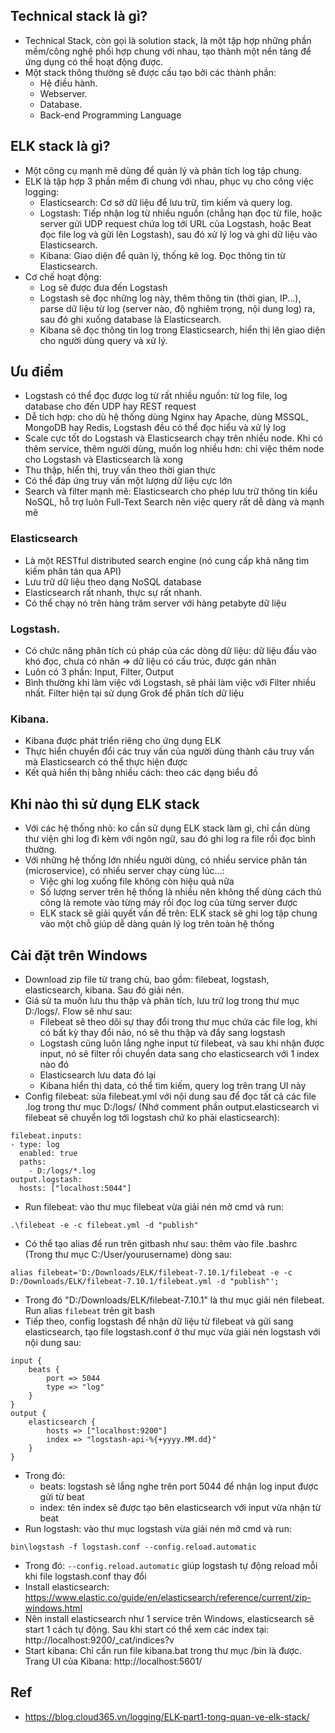 ## Technical stack là gì?
- Technical Stack, còn gọi là solution stack, là một tập hợp những phần mềm/công nghệ phối hợp chung với nhau, tạo thành một nền tảng để ứng dụng có thể hoạt động được.
- Một stack thông thường sẽ được cấu tạo bởi các thành phần:
  + Hệ điều hành.
  + Webserver.
  + Database.
  + Back-end Programming Language

## ELK stack là gì?
- Một công cụ mạnh mẽ dùng để quản lý và phân tích log tập chung.
- ELK là tập hợp 3 phần mềm đi chung với nhau, phục vụ cho công việc logging:
  + Elasticsearch: Cơ sở dữ liệu để lưu trữ, tìm kiếm và query log.
  + Logstash: Tiếp nhận log từ nhiều nguồn (chẳng hạn đọc từ file, hoặc server gửi UDP request chứa log tới URL của Logstash, hoặc Beat đọc file log và gửi lên Logstash), sau đó xử lý log và ghi dữ liệu vào Elasticsearch.
  + Kibana: Giao diện để quản lý, thống kê log. Đọc thông tin từ Elasticsearch.
- Cơ chế hoạt động:
  + Log sẽ được đưa đến Logstash
  + Logstash sẽ đọc những log này, thêm thông tin (thời gian, IP...), parse dữ liệu từ log (server nào, độ nghiêm trọng, nội dung log) ra, sau đó ghi xuống database là Elasticsearch.
  + Kibana sẽ đọc thông tin log trong Elasticsearch, hiển thị lên giao diện cho người dùng query và xử lý.

## Ưu điểm
- Logstash có thể đọc được log từ rất nhiều nguồn: từ log file, log database cho đến UDP hay REST request
- Dễ tích hợp: cho dù hệ thống dùng Nginx hay Apache, dùng MSSQL, MongoDB hay Redis, Logstash đều có thể đọc hiểu và xử lý log
- Scale cực tốt do Logstash và Elasticsearch chạy trên nhiều node. Khi có thêm service, thêm người dùng, muốn log nhiều hơn: chỉ việc thêm node cho Logstash và Elasticsearch là xong
- Thu thập, hiển thị, truy vấn theo thời gian thực
- Có thể đáp ứng truy vấn một lượng dữ liệu cực lớn
- Search và filter mạnh mẽ: Elasticsearch cho phép lưu trữ thông tin kiểu NoSQL, hỗ trợ luôn Full-Text Search nên việc query rất dễ dàng và mạnh mẽ

### Elasticsearch
- Là một RESTful distributed search engine (nó cung cấp khả năng tìm kiếm phân tán qua API)
- Lưu trữ dữ liệu theo dạng NoSQL database
- Elasticsearch rất nhanh, thực sự rất nhanh.
- Có thể chạy nó trên hàng trăm server với hàng petabyte dữ liệu

### Logstash.
- Có chức năng phân tích cú pháp của các dòng dữ liệu: dữ liệu đầu vào khó đọc, chưa có nhãn => dữ liệu có cấu trúc, được gán nhãn
- Luôn có 3 phần: Input, Filter, Output
- Bình thường khi làm việc với Logstash, sẽ phải làm việc với Filter nhiều nhất. Filter hiện tại sử dụng Grok để phân tích dữ liệu

### Kibana.
- Kibana được phát triển riêng cho ứng dụng ELK
- Thực hiển chuyển đổi các truy vấn của người dùng thành câu truy vấn mà Elasticsearch có thể thực hiện được
- Kết quả hiển thị bằng nhiều cách: theo các dạng biểu đồ

## Khi nào thì sử dụng ELK stack
- Với các hệ thống nhỏ: ko cần sử dụng ELK stack làm gì, chỉ cần dùng thư viện ghi log đi kèm với ngôn ngữ, sau đó ghi log ra file rồi đọc bình thường.
- Với những hệ thống lớn nhiều người dùng, có nhiều service phân tán (microservice), có nhiều server chạy cùng lúc...:
  + Việc ghi log xuống file không còn hiệu quả nữa
  + Số lượng server trên hệ thống là nhiều nên không thể dùng cách thủ công là remote vào từng máy rồi đọc log của từng server được
  + ELK stack sẽ giải quyết vấn đề trên: ELK stack sẽ ghi log tập chung vào một chỗ giúp dễ dàng quản lý log trên toàn hệ thống

## Cài đặt trên Windows
- Download zip file từ trang chủ, bao gồm: filebeat, logstash, elasticsearch, kibana. Sau đó giải nén.
- Giả sử ta muốn lưu thu thập và phân tích, lưu trữ log trong thư mục D:/logs/. Flow sẽ như sau:
  + Filebeat sẽ theo dõi sự thay đổi trong thư mục chứa các file log, khi có bất kỳ thay đổi nảo, nó sẽ thu thập và đẩy sang logstash
  + Logstash cũng luôn lắng nghe input từ filebeat, và sau khi nhận được input, nó sẽ filter rồi chuyển data sang cho elasticsearch với 1 index nào đó
  + Elasticsearch lưu data đó lại
  + Kibana hiển thị data, có thể tìm kiếm, query log trên trang UI này
- Config filebeat: sửa filebeat.yml với nội dung sau để đọc tất cả các file .log trong thư mục D:/logs/ (Nhớ comment phần output.elasticsearch vì filebeat sẽ chuyển log tới logstash chứ ko phải elasticsearch):
```
filebeat.inputs:
- type: log
  enabled: true
  paths:
    - D:/logs/*.log
output.logstash:
  hosts: ["localhost:5044"]
```
- Run filebeat: vào thư mục filebeat vừa giải nén mở cmd và run:
```
.\filebeat -e -c filebeat.yml -d "publish"
``` 
- Có thể tạo alias để run trên gitbash như sau: thêm vào file .bashrc (Trong thư mục C:/User/yourusername) dòng sau:
```
alias filebeat='D:/Downloads/ELK/filebeat-7.10.1/filebeat -e -c D:/Downloads/ELK/filebeat-7.10.1/filebeat.yml -d "publish"';
```
- Trong đó "D:/Downloads/ELK/filebeat-7.10.1" là thư mục giải nén filebeat. Run alias ```filebeat``` trên git bash
- Tiếp theo, config logstash để nhận dữ liệu từ filebeat và gửi sang elasticsearch, tạo file logstash.conf ở thư mục vừa giải nén logstash với nội dung sau:
```
input {
    beats {
        port => 5044
        type => "log"
    }
}
output {
    elasticsearch {
        hosts => ["localhost:9200"]
        index => "logstash-api-%{+yyyy.MM.dd}"
    }
}
```
- Trong đó:
  + beats: logstash sẽ lắng nghe trên port 5044 để nhận log input được gửi từ beat
  + index: tên index sẽ được tạo bên elasticsearch với input vừa nhận từ beat
- Run logstash: vào thư mục logstash vừa giải nén mở cmd và run:
```
bin\logstash -f logstash.conf --config.reload.automatic
```
- Trong đó: ```--config.reload.automatic``` giúp logstash tự động reload mỗi khi file logstash.conf thay đổi
- Install elasticsearch: https://www.elastic.co/guide/en/elasticsearch/reference/current/zip-windows.html
- Nên install elasticsearch như 1 service trên Windows, elasticsearch sẽ start 1 cách tự động. Sau khi start có thể xem các index tại: http://localhost:9200/_cat/indices?v
- Start kibana: Chỉ cần run file kibana.bat trong thư mục /bin là được. Trang UI của Kibana: http://localhost:5601/

## Ref
- https://blog.cloud365.vn/logging/ELK-part1-tong-quan-ve-elk-stack/

